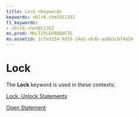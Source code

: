 ```yaml
---
title: Lock <keyword>
keywords: vblr6.chm1011352
f1_keywords:
- vblr6.chm1011352
ms.prod: MULTIPLEPRODUCTS
ms.assetid: 1c7e3154-9d15-14e2-ebdb-aa8b1cb74a24
---
```



# Lock <keyword>

The  **Lock** keyword is used in these contexts:

[Lock, Unlock Statements](lock-unlock-statements.md)

[Open Statement](open-statement.md)


